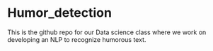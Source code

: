 # Humor_detection
This is the github repo for our Data science class where we work on developing an NLP to recognize humorous text.

